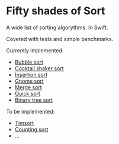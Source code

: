 # Fifty shades of Sort

A wide list of sorting algorythms. In Swift. 

Covered with tests and simple benchmarks. 

Currently implemented: 
 + [Bubble sort](https://en.wikipedia.org/wiki/Bubble_sort)
 + [Cocktail shaker sort](https://en.wikipedia.org/wiki/Cocktail_shaker_sort)
 + [Insertion sort](https://en.wikipedia.org/wiki/Insertion_sort)
 + [Gnome sort](https://en.wikipedia.org/wiki/Gnome_sort)
 + [Merge sort](https://en.wikipedia.org/wiki/Merge_sort)
 + [Quick sort](https://en.wikipedia.org/wiki/Quicksort)
 + [Binary tree sort](https://en.wikipedia.org/wiki/Tree_sort)

 
To be implemented: 
 + [Timsort](https://en.wikipedia.org/wiki/Timsort)
 + [Counting sort](https://en.wikipedia.org/wiki/Counting_sort)
 + ...

